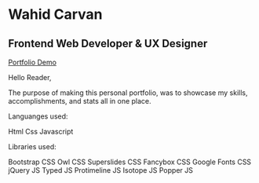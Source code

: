 # Wahid Carvan 
## Frontend Web Developer & UX Designer

[Portfolio Demo](https://wahidcarvan.github.io/portfolio/)


Hello Reader,

The purpose of making this personal portfolio, was to showcase my skills, accomplishments, and stats all in one place. 

Languanges used: 

Html
Css
Javascript

Libraries used:

Bootstrap CSS
Owl CSS
Superslides CSS
Fancybox CSS
Google Fonts CSS
jQuery JS
Typed JS
Protimeline JS
Isotope JS
Popper JS
